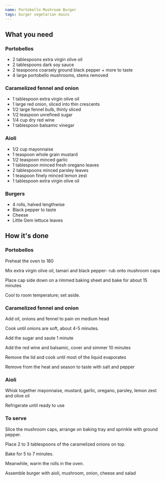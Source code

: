 ```yaml
---
name: Portobello Mushroom Burger
tags: burger vegetarian mains
---
```


## What you need

### Portobellos

* 2 tablespoons extra virgin olive oil
* 2 tablespoons dark soy sauce
* 2 teaspoons coarsely ground black pepper + more to taste
* 4 large portobello mushrooms, stems removed

### Caramelized fennel and onion

* 1 tablespoon extra virgin olive oil
* 1 large red onion, sliced into thin crescents
* 1/2 large fennel bulb, thinly sliced
* 1/2 teaspoon unrefined sugar
* 1/4 cup dry red wine
* 1 tablespoon balsamic vinegar

### Aioli

* 1/2 cup mayonnaise
* 1 teaspoon whole grain mustard
* 1/2 teaspoon minced garlic
* 1 tablespoon minced fresh oregano leaves
* 2 tablespoons minced parsley leaves
* 1 teaspoon finely minced lemon zest
* 1 tablespoon extra virgin olive oil

### Burgers

* 4 rolls, halved lengthwise
* Black pepper to taste
* Cheese
* Little Gem lettuce leaves

<!-- break -->

## How it's done

### Portobellos

Preheat the oven to 180

Mix extra virgin olive oil, tamari and black pepper- rub onto mushroom caps

Place cap side down on a rimmed baking sheet and bake for about 15 minutes

Cool to room temperature; set aside.

### Caramelized fennel and onion

Add oil, onions and fennel to pain on medium head

Cook until onions are soft, about 4-5 minutes.

Add the sugar and saute 1 minute

Add the red wine and balsamic, cover and simmer 10 minutes

Remove the lid and cook until most of the liquid evaporates

Remove from the heat and season to taste with salt and pepper

### Aioli

Whisk together mayonnaise, mustard, garlic, oregano, parsley, lemon zest and olive oil

Refrigerate until ready to use

### To serve

Slice the mushroom caps, arrange on baking tray and sprinkle with ground pepper.

Place 2 to 3 tablespoons of the caramelized onions on top.

Bake for 5 to 7 minutes.

Meanwhile, warm the rolls in the oven.

Assemble burger with aioli, mushroom, onion, cheese and salad
